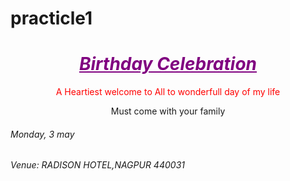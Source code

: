 # practicle1
<!Doctype HTML>
<HTML>
   <HEAD>
       <TITLE>INVITATION CARD</TITLE>
   </HEAD>
      <body style="background-image:url('new.jpg');">
      <h1 style="text-align:center;color:purple;"><i><b><u>Birthday Celebration</u></i></b></h1>
      <p style="text-align:center;color:red;">A Heartiest welcome to All to wonderfull day of my life</p>
      <p style="text-align:center;text color:purple;">Must come with your family</p>
      <h6>Monday, 3 may</h6>
      <h6>Venue: RADISON HOTEL,NAGPUR 440031</h6>
      </body>
</HTML>
